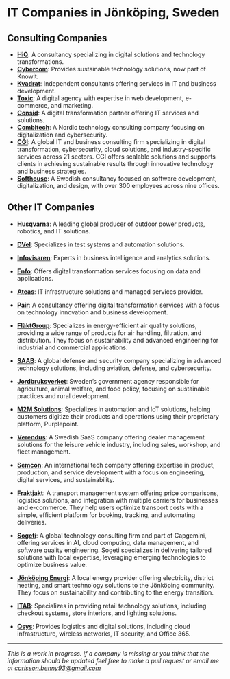 # IT Companies in Jönköping, Sweden

## Consulting Companies
- **[HiQ](https://hiq.se/)**: A consultancy specializing in digital solutions and technology transformations.
- **[Cybercom](https://www.knowit.se/)**: Provides sustainable technology solutions, now part of Knowit.
- **[Kvadrat](https://www.kvadrat.se/)**: Independent consultants offering services in IT and business development.
- **[Toxic](https://www.toxic.se/)**: A digital agency with expertise in web development, e-commerce, and marketing.
- **[Consid](https://consid.se/)**: A digital transformation partner offering IT services and solutions.
- **[Combitech](https://www.combitech.com/)**: A Nordic technology consulting company focusing on digitalization and cybersecurity.
- **[CGI](https://www.cgi.com/en/overview)**: A global IT and business consulting firm specializing in digital transformation, cybersecurity, cloud solutions, and industry-specific services across 21 sectors. CGI offers scalable solutions and supports clients in achieving sustainable results through innovative technology and business strategies.
- **[Softhouse](https://www.softhouse.se/)**: A Swedish consultancy focused on software development, digitalization, and design, with over 300 employees across nine offices.



## Other IT Companies
- **[Husqvarna](https://www.husqvarna.com/)**: A leading global producer of outdoor power products, robotics, and IT solutions.
- **[DVel](https://www.dvel.se/)**: Specializes in test systems and automation solutions.
- **[Infovisaren](https://www.infovisaren.se/)**: Experts in business intelligence and analytics solutions.
- **[Enfo](https://www.enfo.se/)**: Offers digital transformation services focusing on data and applications.
- **[Ateas](https://www.atea.se/)**: IT infrastructure solutions and managed services provider.
- **[Pair](https://pair.se/)**: A consultancy offering digital transformation services with a focus on technology innovation and business development.
- **[FläktGroup](https://www.flaktgroup.com/)**: Specializes in energy-efficient air quality solutions, providing a wide range of products for air handling, filtration, and distribution. They focus on sustainability and advanced engineering for industrial and commercial applications.
- **[SAAB](https://www.saab.com/)**: A global defense and security company specializing in advanced technology solutions, including aviation, defense, and cybersecurity.

- **[Jordbruksverket](https://jordbruksverket.se/languages/english)**: Sweden’s government agency responsible for agriculture, animal welfare, and food policy, focusing on sustainable practices and rural development.

- **[M2M Solutions](https://www.m2msolutions.se/)**: Specializes in automation and IoT solutions, helping customers digitize their products and operations using their proprietary platform, Purplepoint.

- **[Verendus](https://www.verendus.se/)**: A Swedish SaaS company offering dealer management solutions for the leisure vehicle industry, including sales, workshop, and fleet management.

- **[Semcon](https://www.semcon.com/)**: An international tech company offering expertise in product, production, and service development with a focus on engineering, digital services, and sustainability.

- **[Fraktjakt](https://www.fraktjakt.se/)**: A transport management system offering price comparisons, logistics solutions, and integration with multiple carriers for businesses and e-commerce. They help users optimize transport costs with a simple, efficient platform for booking, tracking, and automating deliveries.

- **[Sogeti](https://www.sogeti.com/)**: A global technology consulting firm and part of Capgemini, offering services in AI, cloud computing, data management, and software quality engineering. Sogeti specializes in delivering tailored solutions with local expertise, leveraging emerging technologies to optimize business value.

- **[Jönköping Energi](https://jonkopingenergi.se/)**: A local energy provider offering electricity, district heating, and smart technology solutions to the Jönköping community. They focus on sustainability and contributing to the energy transition.

- **[ITAB](https://www.itab.com/)**: Specializes in providing retail technology solutions, including checkout systems, store interiors, and lighting solutions.

- **[Qsys](https://www.qsys.se/)**: Provides logistics and digital solutions, including cloud infrastructure, wireless networks, IT security, and Office 365.


---
*This is a work in progress. If a company is missing or you think that the information should be updated feel free to make a pull request or email me at carlsson.benny93@gmail.com*
